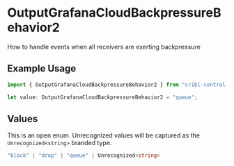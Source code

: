 # OutputGrafanaCloudBackpressureBehavior2

How to handle events when all receivers are exerting backpressure

## Example Usage

```typescript
import { OutputGrafanaCloudBackpressureBehavior2 } from "cribl-control-plane/models";

let value: OutputGrafanaCloudBackpressureBehavior2 = "queue";
```

## Values

This is an open enum. Unrecognized values will be captured as the `Unrecognized<string>` branded type.

```typescript
"block" | "drop" | "queue" | Unrecognized<string>
```